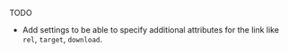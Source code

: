 TODO

- Add settings to be able to specify additional attributes for the
  link like `rel`, `target`, `download`.
